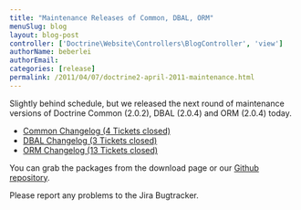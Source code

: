 ```yaml
---
title: "Maintenance Releases of Common, DBAL, ORM"
menuSlug: blog
layout: blog-post
controller: ['Doctrine\Website\Controllers\BlogController', 'view']
authorName: beberlei
authorEmail:
categories: [release]
permalink: /2011/04/07/doctrine2-april-2011-maintenance.html
---
```

Slightly behind schedule, but we released the next round of maintenance
versions of Doctrine Common (2.0.2), DBAL (2.0.4) and ORM (2.0.4) today.

-   [Common Changelog (4 Tickets
    closed)](http://www.doctrine-project.org/jira/browse/DCOM/fixforversion/10121)
-   [DBAL Changelog (3 Tickets
    closed)](http://www.doctrine-project.org/jira/browse/DBAL/fixforversion/10131)
-   [ORM Changelog (13 Tickets
    closed)](http://www.doctrine-project.org/jira/browse/DDC/fixforversion/10130)

You can grab the packages from the download page or our [Github
repository](http://github.com/doctrine).

Please report any problems to the Jira Bugtracker.
